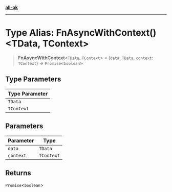[**all-ok**](../../README.md)

***

# Type Alias: FnAsyncWithContext()\<TData, TContext\>

> **FnAsyncWithContext**\<`TData`, `TContext`\> = (`data`: `TData`, `context`: `TContext`) => `Promise`\<`boolean`\>

## Type Parameters

| Type Parameter |
| ------ |
| `TData` |
| `TContext` |

## Parameters

| Parameter | Type |
| ------ | ------ |
| `data` | `TData` |
| `context` | `TContext` |

## Returns

`Promise`\<`boolean`\>
